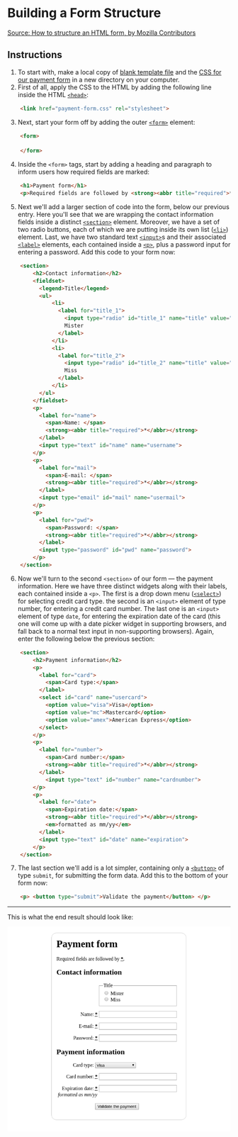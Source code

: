 # Building a Form Structure

[Source: How to structure an HTML form, by Mozilla Contributors](https://developer.mozilla.org/en-US/docs/Learn/HTML/Forms/How_to_structure_an_HTML_form)

## Instructions

1. To start with, make a local copy of [blank template file](https://github.com/mdn/learning-area/blob/master/html/introduction-to-html/getting-started/index.html) and the [CSS for our payment form](https://github.com/mdn/learning-area/blob/master/html/forms/html-form-structure/payment-form.css) in a new directory on your computer.
2. First of all, apply the CSS to the HTML by adding the following line inside the HTML [`<head>`](/en-US/docs/Web/HTML/Element/head "The HTML <head> element provides general information (metadata) about the document, including its title and links to its scripts and style sheets."):

```html
    <link href="payment-form.css" rel="stylesheet">
```

3. Next, start your form off by adding the outer [`<form>`](/en-US/docs/Web/HTML/Element/form "The HTML <form> element represents a document section that contains interactive controls to submit information to a web server.") element:

```html
    <form>

    </form>
```

4. Inside the `<form>` tags, start by adding a heading and paragraph to inform users how required fields are marked:

```html
    <h1>Payment form</h1>
    <p>Required fields are followed by <strong><abbr title="required">*</abbr></strong>.</p>
```

5. Next we'll add a larger section of code into the form, below our previous entry. Here you'll see that we are wrapping the contact information fields inside a distinct [`<section>`](/en-US/docs/Web/HTML/Element/section "The HTML <section> element represents a standalone section of functionality contained within an HTML document, typically with a heading, which doesn't have a more specific semantic element to represent it.") element. Moreover, we have a set of two radio buttons, each of which we are putting inside its own list ([`<li>`](/en-US/docs/Web/HTML/Element/li "The HTML <li> element is used to represent an item in a list. It must be contained in a parent element: an ordered list (<ol>), an unordered list (<ul>), or a menu (<menu>). In menus and unordered lists, list items are usually displayed using bullet points. In ordered lists, they are usually displayed with an ascending counter on the left, such as a number or letter.")) element. Last, we have two standard text [`<input>`](/en-US/docs/Web/HTML/Element/input "The HTML <input> element is used to create interactive controls for web-based forms in order to accept data from the user.")s and their associated [`<label>`](/en-US/docs/Web/HTML/Element/label "The HTML <label> element represents a caption for an item in a user interface.") elements, each contained inside a [`<p>`](/en-US/docs/Web/HTML/Element/p "The HTML <p> element represents a paragraph of text."), plus a password input for entering a password. Add this code to your form now:

```html
    <section>
        <h2>Contact information</h2>
        <fieldset>
          <legend>Title</legend>
          <ul>
              <li>
                <label for="title_1">
                  <input type="radio" id="title_1" name="title" value="M." >
                  Mister
                </label>
              </li>
              <li>
                <label for="title_2">
                  <input type="radio" id="title_2" name="title" value="Ms.">
                  Miss
                </label>
              </li>
          </ul>
        </fieldset>
        <p>
          <label for="name">
            <span>Name: </span>
            <strong><abbr title="required">*</abbr></strong>
          </label>
          <input type="text" id="name" name="username">
        </p>
        <p>
          <label for="mail">
            <span>E-mail: </span>
            <strong><abbr title="required">*</abbr></strong>
          </label>
          <input type="email" id="mail" name="usermail">
        </p>
        <p>
          <label for="pwd">
            <span>Password: </span>
            <strong><abbr title="required">*</abbr></strong>
          </label>
          <input type="password" id="pwd" name="password">
        </p>
    </section>
```

6. Now we'll turn to the second `<section>` of our form — the payment information. Here we have three distinct widgets along with their labels, each contained inside a `<p>`. The first is a drop down menu ([`<select>`](/en-US/docs/Web/HTML/Element/select "The HTML <select> element represents a control that provides a menu of options:")) for selecting credit card type. the second is an `<input>` element of type number, for entering a credit card number. The last one is an `<input>` element of type `date`, for entering the expiration date of the card (this one will come up with a date picker widget in supporting browsers, and fall back to a normal text input in non-supporting browsers). Again, enter the following below the previous section:

```html
    <section>
        <h2>Payment information</h2>
        <p>
          <label for="card">
            <span>Card type:</span>
          </label>
          <select id="card" name="usercard">
            <option value="visa">Visa</option>
            <option value="mc">Mastercard</option>
            <option value="amex">American Express</option>
          </select>
        </p>
        <p>
          <label for="number">
            <span>Card number:</span>
            <strong><abbr title="required">*</abbr></strong>
          </label>
            <input type="text" id="number" name="cardnumber">
        </p>
        <p>
          <label for="date">
            <span>Expiration date:</span>
            <strong><abbr title="required">*</abbr></strong>
            <em>formatted as mm/yy</em>
          </label>
          <input type="text" id="date" name="expiration">
        </p>
    </section>
```

7. The last section we'll add is a lot simpler, containing only a [`<button>`](/en-US/docs/Web/HTML/Element/button "The HTML <button> element represents a clickable button.") of type `submit`, for submitting the form data. Add this to the bottom of your form now:

```html
    <p> <button type="submit">Validate the payment</button> </p>
```

---

This is what the end result should look like:

![screenshotS](assets/screenshot.png)
